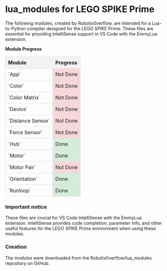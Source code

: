 # lua_modules for LEGO SPIKE Prime

The following modules, created by Robotix0verflow, are intended for a Lua-to-Python compiler designed for the LEGO SPIKE Prime. These files are essential for providing IntelliSense support in VS Code with the EmmyLua extension.

**Module Progress**
<br>

<style>
.custom-table {
  width: 100%;
  border-collapse: collapse;
}

.custom-table th, .custom-table td {
  border: 1px solid #ddd;
  padding: 8px;
}

.custom-table th {
  background-color: #f2f2f2;
  text-align: left;
}

.done {
  background-color: #d4edda; /* Light green for Done */
}

.not-done {
  background-color: #f8d7da; /* Light red for Not Done */
}
</style>

<table class="custom-table">
  <thead>
    <tr>
      <th>Module</th>
      <th>Progress</th>
    </tr>
  </thead>
  <tbody>
    <tr>
      <td>`App`</td>
      <td class="not-done">Not Done</td>
    </tr>
    <tr>
      <td>`Color`</td>
      <td class="not-done">Not Done</td>
    </tr>
    <tr>
      <td>`Color Matrix`</td>
      <td class="not-done">Not Done</td>
    </tr>
    <tr>
      <td>`Device`</td>
      <td class="not-done">Not Done</td>
    </tr>
    <tr>
      <td>`Distance Sensor`</td>
      <td class="not-done">Not Done</td>
    </tr>
    <tr>
      <td>`Force Sensor`</td>
      <td class="not-done">Not Done</td>
    </tr>
    <tr>
      <td>`Hub`</td>
      <td class="done">Done</td>
    </tr>
    <tr>
      <td>`Motor`</td>
      <td class="done">Done</td>
    </tr>
    <tr>
      <td>`Motor Pair`</td>
      <td class="not-done">Not Done</td>
    </tr>
    <tr>
      <td>`Orientation`</td>
      <td class="done">Done</td>
    </tr>
    <tr>
      <td>`Runloop`</td>
      <td class="done">Done</td>
    </tr>
  </tbody>
</table>

### Important notice
These files are crucial for VS Code IntelliSense with the EmmyLua extension. IntelliSense provides code completion, parameter info, and other useful features for the LEGO SPIKE Prime environment when using these modules.

### Creation
The modules were downloaded from the Robotix0verflow/lua_modules repository on GitHub.

